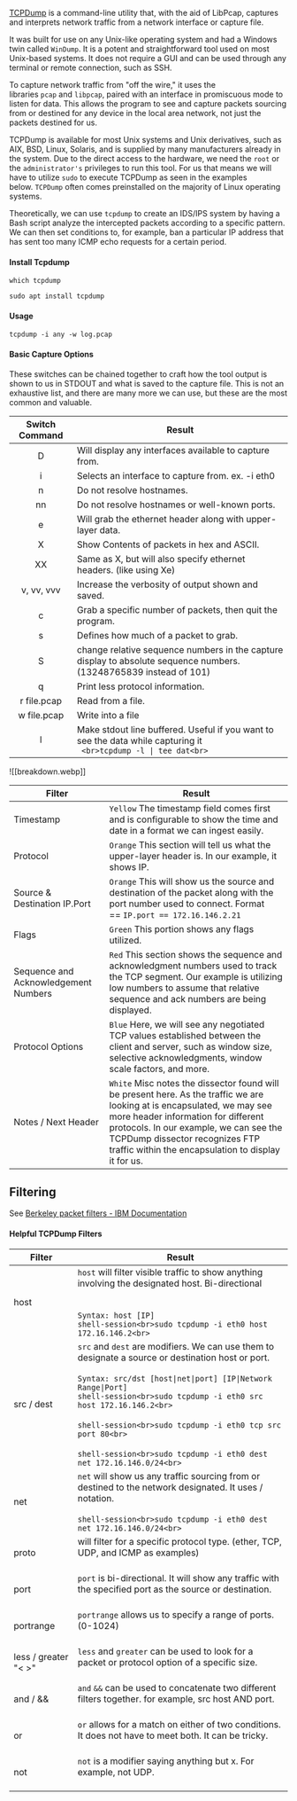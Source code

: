 [TCPDump](https://www.tcpdump.org/) is a command-line utility that, with the aid of LibPcap, captures and interprets network traffic from a network interface or capture file. 

It was built for use on any Unix-like operating system and had a Windows twin called `WinDump`. It is a potent and straightforward tool used on most Unix-based systems. It does not require a GUI and can be used through any terminal or remote connection, such as SSH.

To capture network traffic from "off the wire," it uses the libraries `pcap` and `libpcap`, paired with an interface in promiscuous mode to listen for data. This allows the program to see and capture packets sourcing from or destined for any device in the local area network, not just the packets destined for us.

TCPDump is available for most Unix systems and Unix derivatives, such as AIX, BSD, Linux, Solaris, and is supplied by many manufacturers already in the system. Due to the direct access to the hardware, we need the `root` or the `administrator's` privileges to run this tool. For us that means we will have to utilize `sudo` to execute TCPDump as seen in the examples below. `TCPDump` often comes preinstalled on the majority of Linux operating systems.

Theoretically, we can use `tcpdump` to create an IDS/IPS system by having a Bash script analyze the intercepted packets according to a specific pattern. We can then set conditions to, for example, ban a particular IP address that has sent too many ICMP echo requests for a certain period.
#### Install Tcpdump

```
which tcpdump
```

```shell-session
sudo apt install tcpdump 
```
#### Usage

```
tcpdump -i any -w log.pcap
```

#### Basic Capture Options

These switches can be chained together to craft how the tool output is shown to us in STDOUT and what is saved to the capture file. This is not an exhaustive list, and there are many more we can use, but these are the most common and valuable.

| **Switch Command** | **Result**                                                                                                                |
| :----------------: | ------------------------------------------------------------------------------------------------------------------------- |
|         D          | Will display any interfaces available to capture from.                                                                    |
|         i          | Selects an interface to capture from. ex. -i eth0                                                                         |
|         n          | Do not resolve hostnames.                                                                                                 |
|         nn         | Do not resolve hostnames or well-known ports.                                                                             |
|         e          | Will grab the ethernet header along with upper-layer data.                                                                |
|         X          | Show Contents of packets in hex and ASCII.                                                                                |
|         XX         | Same as X, but will also specify ethernet headers. (like using Xe)                                                        |
|     v, vv, vvv     | Increase the verbosity of output shown and saved.                                                                         |
|         c          | Grab a specific number of packets, then quit the program.                                                                 |
|         s          | Defines how much of a packet to grab.                                                                                     |
|         S          | change relative sequence numbers in the capture display to absolute sequence numbers. (13248765839 instead of 101)        |
|         q          | Print less protocol information.                                                                                          |
|    r file.pcap     | Read from a file.                                                                                                         |
|    w file.pcap     | Write into a file                                                                                                         |
|         l          | Make stdout line buffered.  Useful if you want to see the data while capturing it<br>``` <br>tcpdump -l \| tee dat<br>``` |
![[breakdown.webp]]

|**Filter**|**Result**|
|---|---|
|Timestamp|`Yellow` The timestamp field comes first and is configurable to show the time and date in a format we can ingest easily.|
|Protocol|`Orange` This section will tell us what the upper-layer header is. In our example, it shows IP.|
|Source & Destination IP.Port|`Orange` This will show us the source and destination of the packet along with the port number used to connect. Format == `IP.port == 172.16.146.2.21`|
|Flags|`Green` This portion shows any flags utilized.|
|Sequence and Acknowledgement Numbers|`Red` This section shows the sequence and acknowledgment numbers used to track the TCP segment. Our example is utilizing low numbers to assume that relative sequence and ack numbers are being displayed.|
|Protocol Options|`Blue` Here, we will see any negotiated TCP values established between the client and server, such as window size, selective acknowledgments, window scale factors, and more.|
|Notes / Next Header|`White` Misc notes the dissector found will be present here. As the traffic we are looking at is encapsulated, we may see more header information for different protocols. In our example, we can see the TCPDump dissector recognizes FTP traffic within the encapsulation to display it for us.|


## Filtering 

See [Berkeley packet filters - IBM Documentation](https://www.ibm.com/docs/en/qsip/7.4?topic=queries-berkeley-packet-filters)

#### Helpful TCPDump Filters

| **Filter**           | **Result**                                                                                                                                                                                                                                                                                                                                                                                              |
| -------------------- | ------------------------------------------------------------------------------------------------------------------------------------------------------------------------------------------------------------------------------------------------------------------------------------------------------------------------------------------------------------------------------------------------------- |
| host                 | `host` will filter visible traffic to show anything involving the designated host. Bi-directional<br><br><br> `Syntax: host [IP]`<br>```shell-session<br>sudo tcpdump -i eth0 host 172.16.146.2<br>```                                                                                                                                                                                                  |
| src / dest           | `src` and `dest` are modifiers. We can use them to designate a source or destination host or port.<br><br>`Syntax: src/dst [host\|net\|port] [IP\|Network Range\|Port]`<br>```shell-session<br>sudo tcpdump -i eth0 src host 172.16.146.2<br>```<br><br>```shell-session<br>sudo tcpdump -i eth0 tcp src port 80<br>```<br><br>```shell-session<br>sudo tcpdump -i eth0 dest net 172.16.146.0/24<br>``` |
| net                  | `net` will show us any traffic sourcing from or destined to the network designated. It uses / notation.<br><br>```shell-session<br>sudo tcpdump -i eth0 dest net 172.16.146.0/24<br>```                                                                                                                                                                                                                 |
| proto                | will filter for a specific protocol type. (ether, TCP, UDP, and ICMP as examples)<br><br>                                                                                                                                                                                                                                                                                                               |
| port                 | `port` is bi-directional. It will show any traffic with the specified port as the source or destination.<br><br>                                                                                                                                                                                                                                                                                        |
| portrange            | `portrange` allows us to specify a range of ports. (0-1024)<br><br>                                                                                                                                                                                                                                                                                                                                     |
| less / greater "< >" | `less` and `greater` can be used to look for a packet or protocol option of a specific size.<br><br>                                                                                                                                                                                                                                                                                                    |
| and / &&             | `and` `&&` can be used to concatenate two different filters together. for example, src host AND port.<br><br>                                                                                                                                                                                                                                                                                           |
| or                   | `or` allows for a match on either of two conditions. It does not have to meet both. It can be tricky.<br><br>                                                                                                                                                                                                                                                                                           |
| not                  | `not` is a modifier saying anything but x. For example, not UDP.<br><br>                                                                                                                                                                                                                                                                                                                                |

